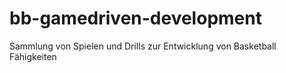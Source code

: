 # bb-gamedriven-development
Sammlung von Spielen und Drills zur Entwicklung von Basketball Fähigkeiten

